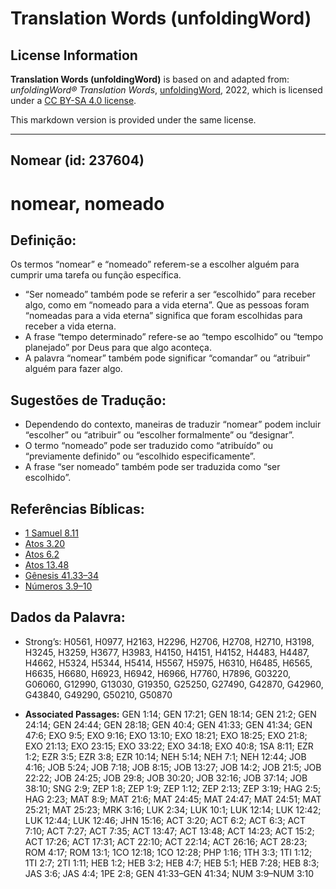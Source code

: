 # Translation Words (unfoldingWord)

## License Information

**Translation Words (unfoldingWord)** is based on and adapted from: _unfoldingWord® Translation Words_, [unfoldingWord](https://unfoldingword.org/utw), 2022, which is licensed under a [CC BY-SA 4.0 license](https://creativecommons.org/licenses/by-sa/4.0/legalcode.en).

This markdown version is provided under the same license.



--------------------------------

## Nomear (id: 237604)

nomear, nomeado
===============

Definição:
----------

Os termos “nomear” e “nomeado” referem\-se a escolher alguém para cumprir uma tarefa ou função específica.

* “Ser nomeado” também pode se referir a ser “escolhido” para receber algo, como em “nomeado para a vida eterna”. Que as pessoas foram “nomeadas para a vida eterna” significa que foram escolhidas para receber a vida eterna.
* A frase “tempo determinado” refere\-se ao “tempo escolhido” ou “tempo planejado” por Deus para que algo aconteça.
* A palavra “nomear” também pode significar “comandar” ou “atribuir” alguém para fazer algo.

Sugestões de Tradução:
----------------------

* Dependendo do contexto, maneiras de traduzir “nomear” podem incluir “escolher” ou “atribuir” ou “escolher formalmente” ou “designar”.
* O termo “nomeado” pode ser traduzido como “atribuído” ou “previamente definido” ou “escolhido especificamente”.
* A frase “ser nomeado” também pode ser traduzida como “ser escolhido”.

Referências Bíblicas:
---------------------

* [1 Samuel 8\.11](https://ref.ly/1Sam8:11)
* [Atos 3\.20](https://ref.ly/Acts3:20)
* [Atos 6\.2](https://ref.ly/Acts6:2)
* [Atos 13\.48](https://ref.ly/Acts13:48)
* [Gênesis 41\.33–34](https://ref.ly/Gen41:33-Gen41:34)
* [Números 3\.9–10](https://ref.ly/Num3:9-Num3:10)

Dados da Palavra:
-----------------

* Strong’s: H0561, H0977, H2163, H2296, H2706, H2708, H2710, H3198, H3245, H3259, H3677, H3983, H4150, H4151, H4152, H4483, H4487, H4662, H5324, H5344, H5414, H5567, H5975, H6310, H6485, H6565, H6635, H6680, H6923, H6942, H6966, H7760, H7896, G03220, G06060, G12990, G13030, G19350, G25250, G27490, G42870, G42960, G43840, G49290, G50210, G50870

* **Associated Passages:** GEN 1:14; GEN 17:21; GEN 18:14; GEN 21:2; GEN 24:14; GEN 24:44; GEN 28:18; GEN 40:4; GEN 41:33; GEN 41:34; GEN 47:6; EXO 9:5; EXO 9:16; EXO 13:10; EXO 18:21; EXO 18:25; EXO 21:8; EXO 21:13; EXO 23:15; EXO 33:22; EXO 34:18; EXO 40:8; 1SA 8:11; EZR 1:2; EZR 3:5; EZR 3:8; EZR 10:14; NEH 5:14; NEH 7:1; NEH 12:44; JOB 4:16; JOB 5:24; JOB 7:18; JOB 8:15; JOB 13:27; JOB 14:2; JOB 21:5; JOB 22:22; JOB 24:25; JOB 29:8; JOB 30:20; JOB 32:16; JOB 37:14; JOB 38:10; SNG 2:9; ZEP 1:8; ZEP 1:9; ZEP 1:12; ZEP 2:13; ZEP 3:19; HAG 2:5; HAG 2:23; MAT 8:9; MAT 21:6; MAT 24:45; MAT 24:47; MAT 24:51; MAT 25:21; MAT 25:23; MRK 3:16; LUK 2:34; LUK 10:1; LUK 12:14; LUK 12:42; LUK 12:44; LUK 12:46; JHN 15:16; ACT 3:20; ACT 6:2; ACT 6:3; ACT 7:10; ACT 7:27; ACT 7:35; ACT 13:47; ACT 13:48; ACT 14:23; ACT 15:2; ACT 17:26; ACT 17:31; ACT 22:10; ACT 22:14; ACT 26:16; ACT 28:23; ROM 4:17; ROM 13:1; 1CO 12:18; 1CO 12:28; PHP 1:16; 1TH 3:3; 1TI 1:12; 1TI 2:7; 2TI 1:11; HEB 1:2; HEB 3:2; HEB 4:7; HEB 5:1; HEB 7:28; HEB 8:3; JAS 3:6; JAS 4:4; 1PE 2:8; GEN 41:33–GEN 41:34; NUM 3:9–NUM 3:10

